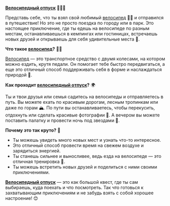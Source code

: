 **[Велосипедный отпуск](velotravel.md)** 🚴‍♂️🌞

Представь себе, что ты взял свой любимый [велосипед](bicycle.md) 🚴‍♀️ и отправился в путешествие! Но это не просто поездка по городу или в парк. Это настоящее приключение, где ты едешь на велосипеде по разным местам, останавливаешься в кемпингах или гостиницах, встречаешь новых друзей и открываешь для себя удивительные места 🌄.

**Что такое [велосипед](bicycle.md)?** 🚴‍♂️

[Велосипед](bicycle.md) — это транспортное средство с двумя колесами, на котором можно ездить, крутя педали. Он помогает тебе быстро передвигаться, а еще это отличный способ поддерживать себя в форме и наслаждаться природой 🌳.

**Как проходит [велосипедный отпуск](velotravel.md)?** 🌍

Ты и твои друзья или семья садитесь на велосипеды и отправляетесь в путь. Вы можете ехать по красивым дорогам, лесным тропинкам или даже по горам 🏔️. По пути вы останавливаетесь, чтобы перекусить, отдохнуть или сделать красивые фотографии 📸. А вечером вы можете поставить палатку и провести ночь под звездами 🌌.

**Почему это так круто?** 🎉

- Ты можешь увидеть много новых мест и узнать что-то интересное.
- Это отличный способ провести время на свежем воздухе и зарядиться энергией.
- Ты станешь сильнее и выносливее, ведь езда на велосипеде — это отличная тренировка 💪.
- Ты можешь встретить новых друзей и поделиться с ними своими приключениями.

**[Велосипедный отпуск](velotravel.md)** — это как большой квест, где ты сам выбираешь, куда поехать и что посмотреть. Так что готовься к захватывающим приключениям и не забудь взять с собой хорошее настроение! 😊